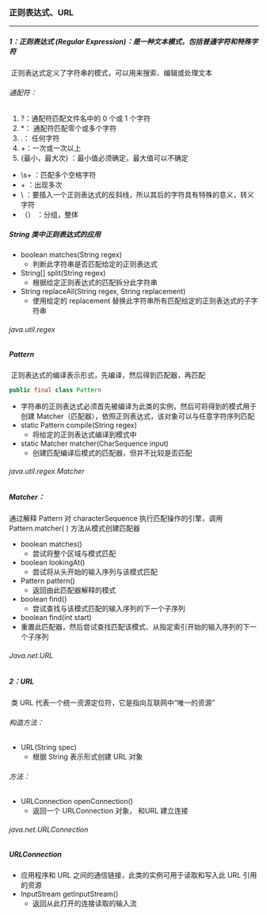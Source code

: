 ### 正则表达式、URL

------

##### 1：正则表达式 (Regular Expression)：是一种文本模式，包括普通字符和特殊字符

​	正则表达式定义了字符串的模式，可以用来搜索、编辑或处理文本

###### 通配符：

1. ?：通配符匹配文件名中的 0 个或 1 个字符
2. *： 通配符匹配零个或多个字符
3. .： 任何字符 
4. +：一次或一次以上
5. {最小，最大次} ：最小值必须确定，最大值可以不确定

-  \s+ ：匹配多个空格字符
-  \+  ：出现多次
-  \\  ：要插入一个正则表达式的反斜线，所以其后的字符具有特殊的意义，转义字符
- （） ：分组，整体

##### String 类中正则表达式的应用

- boolean matches(String regex) 
  - 判断此字符串是否匹配给定的正则表达式
- String[] split(String regex) 
  - 根据给定正则表达式的匹配拆分此字符串 
- String replaceAll(String regex, String replacement) 
  - 使用给定的 replacement 替换此字符串所有匹配给定的正则表达式的子字符串 

###### java.util.regex

##### Pattern 

​	正则表达式的编译表示形式，先编译，然后得到匹配器，再匹配

```java
public final class Pattern
```

- 字符串的正则表达式必须首先被编译为此类的实例，然后可将得到的模式用于创建 Matcher（匹配器），依照正则表达式，该对象可以与任意字符序列匹配
- static Pattern compile(String regex) 
  - 将给定的正则表达式编译到模式中
- static Matcher matcher(CharSequence input) 
  - 创建匹配编译后模式的匹配器，但并不比较是否匹配

###### java.util.regex.Matcher

##### Matcher：

通过解释 Pattern 对 characterSequence 执行匹配操作的引擎，调用Pattern.matcher( ) 方法从模式创建匹配器

- boolean matches() 
  - 尝试将整个区域与模式匹配
- boolean lookingAt() 
  - 尝试将从头开始的输入序列与该模式匹配 
- Pattern pattern() 
  - 返回由此匹配器解释的模式
- boolean find() 
  - 尝试查找与该模式匹配的输入序列的下一个子序列
-  boolean find(int start) 
  - 重置此匹配器，然后尝试查找匹配该模式、从指定索引开始的输入序列的下一个子序列

###### Java.net.URL

##### 2：URL

​	类 URL 代表一个统一资源定位符，它是指向互联网中“唯一的资源”

###### 构造方法：

- URL(String spec) 
  - 根据 String 表示形式创建 URL 对象

###### 方法：

- URLConnection openConnection() 
  - 返回一个 URLConnection 对象， 和URL 建立连接

###### java.net.URLConnection

##### URLConnection  

- 应用程序和 URL 之间的通信链接，此类的实例可用于读取和写入此 URL 引用的资源
- InputStream getInputStream() 
  - 返回从此打开的连接读取的输入流
    	